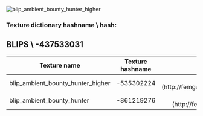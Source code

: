 ![blip_ambient_bounty_hunter_higher](http://femga.com/images/samples/blips/blip_ambient_bounty_hunter_higher.png)
<h3>Texture dictionary hashname \ hash: </h3><h2>BLIPS \  -437533031</h2>


<table>
<thead>
<tr>
<th align="center">Texture name</th>
<th align="center">Texture hashname</th>
<th align="center">Texture example</th>
</tr>
</thead>
<tbody>
<tr>
<td>blip_ambient_bounty_hunter_higher</td>
<td align="center">-535302224</td>
<td align="center">![blip_ambient_bounty_hunter_higher](http://femga.com/images/samples/blips/blip_ambient_bounty_hunter_higher.png)</td>
</tr>
<tr>
<td>blip_ambient_bounty_hunter</td>
<td align="center">-861219276</td>
<td align="center">![blip_ambient_bounty_hunter](http://femga.com/images/samples/blips/blip_ambient_bounty_hunter.png)</td>
</tr>
</tbody>
</table>